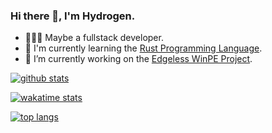 ### Hi there 👋, I'm Hydrogen.

<!--
**hyroge/hyroge** is a ✨ _special_ ✨ repository because its `README.md` (this file) appears on your GitHub profile.

Here are some ideas to get you started:

- 🔭 I’m currently working on ...
- 🌱 I’m currently learning ...
- 👯 I’m looking to collaborate on ...
- 🤔 I’m looking for help with ...
- 💬 Ask me about ...
- 📫 How to reach me: ...
- 😄 Pronouns: ...
- ⚡ Fun fact: ...
-->
- 👨🏻‍💻 Maybe a fullstack developer.
- 🌱 I'm currently learning the [Rust Programming Language](https://www.rust-lang.org).
- 🔭 I’m currently working on the [Edgeless WinPE Project](https://github.com/EdgelessPE).


[![github stats](https://github-readme-stats.vercel.app/api?username=hyroge&show_icons=true)](https://github.com/hyroge)

[![wakatime stats](https://github-readme-stats.vercel.app/api/wakatime?username=hyroge&layout=compact)](https://github.com/hyroge)

[![top langs](https://github-readme-stats.vercel.app/api/top-langs/?username=hyroge&layout=compact)](https://github.com/hyroge)
